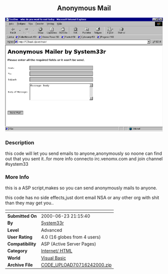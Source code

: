 ﻿<div align="center">

## Anonymous Mail

<img src="PIC200062425269157.jpg">
</div>

### Description

this code will let you send emails to anyone,anonymously so noone can find out that you sent it..for more info connecto irc.venomx.com and join channel #system33
 
### More Info
 
this is a ASP script,makes so you can send anonymously mails to anyone.

this code has no side effects,just dont email NSA or any other org with shit than they may get you..


<span>             |<span>
---                |---
**Submitted On**   |2000-06-23 21:15:40
**By**             |[System33r](https://github.com/Planet-Source-Code/PSCIndex/blob/master/ByAuthor/system33r.md)
**Level**          |Advanced
**User Rating**    |4.0 (16 globes from 4 users)
**Compatibility**  |ASP \(Active Server Pages\) 
**Category**       |[Internet/ HTML](https://github.com/Planet-Source-Code/PSCIndex/blob/master/ByCategory/internet-html__1-34.md)
**World**          |[Visual Basic](https://github.com/Planet-Source-Code/PSCIndex/blob/master/ByWorld/visual-basic.md)
**Archive File**   |[CODE\_UPLOAD70716242000\.zip](https://github.com/Planet-Source-Code/system33r-anonymous-mail__1-9197/archive/master.zip)









